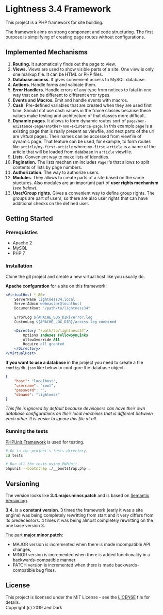 # Lightness 3.4 Framework

This project is a PHP framework for site building.

The framework aims on strong component and code structuring. The first purpose is simplifying of creating page routes without configurations.

## Implemented Mechanisms

1. **Routing.** It automatically finds out the page to view.
2. **Views.** Views are used to show visible parts of a site. One view is only one markup file. It can be HTML or PHP files.
3. **Database access.** It gives convenient access to MySQL database.
4. **Actions**. Handle forms and validate them.
5. **Error Handlers**. Handle errors of any type from notices to fatal in one way that can be different to different error types.
6. **Events and Macros**. Emit and handle events with macros.
8. **Cash**. Pre-defined variables that are created when they are used first time. Should not use cash values in the frame classes because these values make testing and architecture of that classes more difficult.
9. **Dynamic pages**. It allows to form dynamic routes sort of `page/non-existence-page/another-non-existence-page`. In this example `page` is a existing page that is really present as viewfile, and next parts of the url are *virtual* pages. Their names can be accessed from viewfile of dynamic page. That feature can be used, for example, to form routes like `article/my-first-article` where `my-first-article` is a name of the article that will be loaded from database in `article` viewfile.
10. **Lists**. Convenient way to make lists of Identities.
11. **Pagination.** The lists mechanism includes `Pager`'s that allows to split contents of lists by page numbers.
12. **Authorization.** The way to authorize users.
13. **Modules**. They allows to create parts of a site based on the same stuctures. Also modules are an important part of **user rights mechanism** (*see below*).
14. **User/Group rights.** Gives a convenient way to define group rights. The groups are part of users, so there are also user rights that can have additional checks on the defined user. 

## Getting Started

### Prerequisties

* Apache 2
* MySQL
* PHP 7

### Installation

Clone the git project and create a new virtual host like you usually do. 

**Apache confguration** for a site on this framework:

```apache
<VirtualHost *:80>
    ServerName lightness34.local
    ServerAdmin webmaster@localhost
    DocumentRoot "/path/to/lightness34"
    
    ErrorLog ${APACHE_LOG_DIR}/error.log
    CustomLog ${APACHE_LOG_DIR}/access.log combined

    <Directory "/path/to/lightness34">
        Options Indexes FollowSymLinks
        AllowOverride All
        Require all granted
    </Directory>
</VirtualHost>
```

**If you want to use a database** in the project you need to create a file `config/db.json` like below to configure the database object.

```json
{
    "host": "localhost",
    "username": "root",
    "password": "",
    "dbname": "lightness"
}
```

*This file is ignored by default because developers can have their own database configurations on their local machines that is different between each other. It is easier to ignore this file at all.*

### Running the tests

[PHPUnit Framework](https://phpunit.de) is used for testing.

```bash
# Go to the project's tests directory.
cd tests

# Run all the tests using PHPUnit.
phpunit --bootstrap ./__bootstrap.php .
```

## Versioning

The version looks like **3.4.major.minor.patch** and is based on [Semantic Versioning](https://semver.org).

**3.4.** is a **constant version**. 3 times the framework (early it was a site engine) was being completely rewritting from start and it very differs from its predecessors. 4 times it was being almost completely rewritting on the one base version 3.

The part **major.minor.patch**:

* MAJOR version is incremented when there is made incompatible API changes,
* MINOR version is incremented when there is added functionality in a backwards-compatible manner
* PATCH version is incremented when there is made backwards-compatible bug fixes.

## License

This project is licensed under the MIT License - see the [LICENSE](LICENSE) file for details.  
Copyright (c) 2019 Jed Dark
